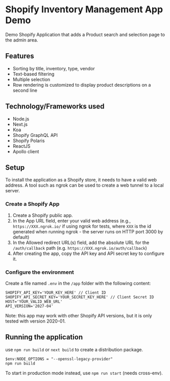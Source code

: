# Shopify Inventory Management App Demo

Demo Shopify Application that adds a Product search and selection page to the admin area.

## Features

- Sorting by title, inventory, type, vendor
- Text-based filtering
- Multiple selection
- Row rendering is customized to display product descriptions on a second line

## Technology/Frameworks used

- Node.js
- Next.js
- Koa
- Shopify GraphQL API
- Shopify Polaris
- ReactJS
- Apollo client

## Setup

To install the application as a Shopify store, it needs to have a valid web address.
A tool such as ngrok can be used to create a web tunnel to a local server.

### Create a Shopify App

1. Create a Shopify public app.
2. In the App URL field, enter your valid web address (e.g., `https://XXX.ngrok.io/` if using ngrok for tests, where `XXX` is the id generated when running ngrok - the server runs on HTTP port 3000 by default)
3. In the Allowed redirect URL(s) field, add the absolute URL for the `/auth/callback` path (e.g. `https://XXX.ngrok.io/auth/callback`)
4. After creating the app, copy the API key and API secret key to configure it.

### Configure the environment

Create a file named `.env` in the `/app` folder with the following content:

```
SHOPIFY_API_KEY='YOUR_KEY_HERE' // Client ID
SHOPIFY_API_SECRET_KEY='YOUR_SECRET_KEY_HERE' // Client Secret ID
HOST='YOUR_VALID_WEB_URL'
API_VERSION='2027-04'
```

Note: this app may work with other Shopify API versions, but it is only tested with version 2020-01.

## Running the application

use `npm run build` or `next build` to create a distribution package.

```
$env:NODE_OPTIONS = "--openssl-legacy-provider"
npm run build

```


To start in production mode instead, use `npm run start` (needs cross-env).
